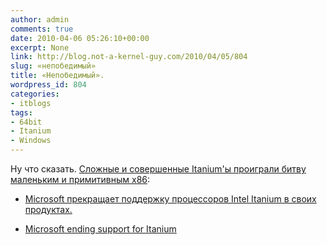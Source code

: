 ```yaml
---
author: admin
comments: true
date: 2010-04-06 05:26:10+00:00
excerpt: None
link: http://blog.not-a-kernel-guy.com/2010/04/05/804
slug: «непобедимый»
title: «Непобедимый».
wordpress_id: 804
categories:
- itblogs
tags:
- 64bit
- Itanium
- Windows
---
```


Ну что сказать. [Сложные и совершенные Itanium'ы проиграли битву маленьким и примитивным x86](http://lib.rus.ec/b/32469/read):



  * [Microsoft прекращает поддержку процессоров Intel Itanium в своих продуктах.](http://habrahabr.ru/blogs/microsoft/90071/)

	
  * [Microsoft ending support for Itanium](http://www.computerworld.com/s/article/9174798/Microsoft_ending_support_for_Itanium)


